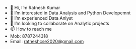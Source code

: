 - 👋 Hi, I’m Ratnesh Kumar
- 👀 I’m interested in Data Analysis and Python Developemnt
- 🌱 I’m experienced Data Anlyst
- 💞️ I’m looking to collaborate on Analytic projects
- 📫 How to reach me
- Mob: 8787244318
-  Email: ratneshcse2020@gmail.com

<!---
ratneshcse2020/ratneshcse2020 is a ✨ special ✨ repository because its `README.md` (this file) appears on your GitHub profile.
You can click the Preview link to take a look at your changes.
--->
